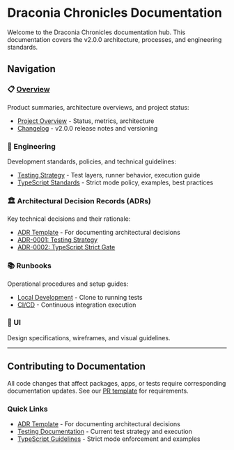 # Draconia Chronicles Documentation

Welcome to the Draconia Chronicles documentation hub. This documentation covers the v2.0.0
architecture, processes, and engineering standards.

## Navigation

### 📋 [Overview](./overview/README.md)

Product summaries, architecture overviews, and project status:

- [Project Overview](./overview/README.md) - Status, metrics, architecture
- [Changelog](./overview/changelog.md) - v2.0.0 release notes and versioning

### 🔧 Engineering

Development standards, policies, and technical guidelines:

- [Testing Strategy](./engineering/testing.md) - Test layers, runner behavior, execution guide
- [TypeScript Standards](./engineering/typescript.md) - Strict mode policy, examples, best practices

### 🏛️ Architectural Decision Records (ADRs)

Key technical decisions and their rationale:

- [ADR Template](./adr/TEMPLATE.md) - For documenting architectural decisions
- [ADR-0001: Testing Strategy](./adr/0001-testing-strategy.md)
- [ADR-0002: TypeScript Strict Gate](./adr/0002-typescript-strict-gate.md)

### 📚 Runbooks

Operational procedures and setup guides:

- [Local Development](./runbooks/local-dev.md) - Clone to running tests
- [CI/CD](./runbooks/ci.md) - Continuous integration execution

### 🎨 UI

Design specifications, wireframes, and visual guidelines.

---

## Contributing to Documentation

All code changes that affect packages, apps, or tests require corresponding documentation
updates. See our [PR template](../.github/pull_request_template.md) for requirements.

### Quick Links

- [ADR Template](./adr/TEMPLATE.md) - For documenting architectural decisions
- [Testing Documentation](./engineering/testing.md) - Current test strategy and execution
- [TypeScript Guidelines](./engineering/typescript.md) - Strict mode enforcement and examples
